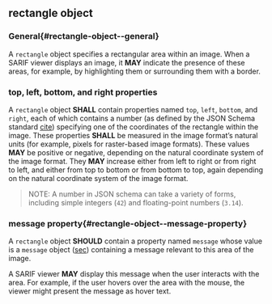 ## rectangle object

### General{#rectangle-object--general}

A `rectangle` object specifies a rectangular area within an image. When a SARIF viewer displays an image, it **MAY** indicate the presence of these areas, for example, by highlighting them or surrounding them with a border.

### top, left, bottom, and right properties

A `rectangle` object **SHALL** contain properties named `top`, `left`, `bottom`, and `right`, each of which contains a number (as defined by the JSON Schema standard [cite](#JSCHEMA01)) specifying one of the coordinates of the rectangle within the image. These properties **SHALL** be measured in the image format’s natural units (for example, pixels for raster-based image formats). These values **MAY** be positive or negative, depending on the natural coordinate system of the image format. They **MAY** increase either from left to right or from right to left, and either from top to bottom or from bottom to top, again depending on the natural coordinate system of the image format.

> NOTE: A number in JSON schema can take a variety of forms, including simple integers (`42`) and floating-point numbers (`3.14`).

### message property{#rectangle-object--message-property}

A `rectangle` object **SHOULD** contain a property named `message` whose value is a `message` object ([sec](#message-object)) containing a message relevant to this area of the image.

A SARIF viewer **MAY** display this message when the user interacts with the area. For example, if the user hovers over the area with the mouse, the viewer might present the message as hover text.
